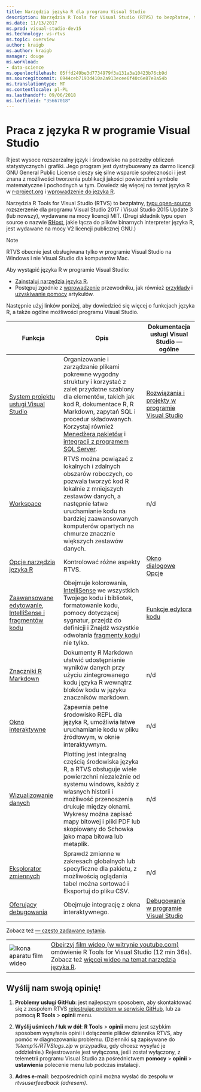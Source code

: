 ```yaml
---
title: Narzędzia języka R dla programu Visual Studio
description: Narzędzia R Tools for Visual Studio (RTVS) to bezpłatne, typu open source rozszerzenie, które udostępnia wiele funkcji języka, w tym funkcji IntelliSense, debugowania i zdalnych obszarów roboczych.
ms.date: 11/13/2017
ms.prod: visual-studio-dev15
ms.technology: vs-rtvs
ms.topic: overview
author: kraigb
ms.author: kraigb
manager: douge
ms.workload:
- data-science
ms.openlocfilehash: 05ffd249be3d7734979f3a131a3a10423b76cb9d
ms.sourcegitcommit: 6944ceb7193d410a2a913ecee6f40c6e87e8a54b
ms.translationtype: MT
ms.contentlocale: pl-PL
ms.lasthandoff: 09/06/2018
ms.locfileid: "35667018"
---
```

# <a name="work-with-r-in-visual-studio"></a>Praca z języka R w programie Visual Studio

R jest wysoce rozszerzalny język i środowisko na potrzeby obliczeń statystycznych i grafiki. Jego program jest dystrybuowany za darmo licencji GNU General Public License cieszy się silne wsparcie społeczności i jest znana z możliwości tworzenia publikacji jakości powierzchni symbole matematyczne i pochodnych w tym. Dowiedz się więcej na temat języka R w [r-project.org](https://www.r-project.org/about.html) i [wprowadzenie do języka R](https://cran.r-project.org/doc/manuals/r-release/R-intro.html).

Narzędzia R Tools for Visual Studio (RTVS) to bezpłatny, [typu open-source](https://github.com/microsoft/RTVS) rozszerzenie dla programu Visual Studio 2017 i Visual Studio 2015 Update 3 (lub nowszy), wydawane na mocy licencji MIT. (Drugi składnik typu open source o nazwie [RHost](https://github.com/microsoft/R-Host), jakie łącza do plików binarnych interpreter języka R, jest wydawane na mocy V2 licencji publicznej GNU.)

> [!Note]
> RTVS obecnie jest obsługiwana tylko w programie Visual Studio na Windows i nie Visual Studio dla komputerów Mac.

Aby wystąpić języka R w programie Visual Studio:

- [Zainstaluj narzędzia języka R](installing-r-tools-for-visual-studio.md).
- Postępuj zgodnie z [wprowadzenie](getting-started-with-r.md) przewodniku, jak również [przykłady](getting-started-samples.md) i [uzyskiwanie pomocy](getting-started-help.md) artykułów.

Następnie użyj linków poniżej, aby dowiedzieć się więcej o funkcjach języka R, a także ogólne możliwości programu Visual Studio.

| Funkcja | Opis | Dokumentacja usługi Visual Studio — ogólne |
| --- | --- | --- |
| [System projektu usługi Visual Studio](r-projects-in-visual-studio.md) | Organizowanie i zarządzanie plikami pokrewne wygodny struktury i korzystać z zalet przydatne szablony dla elementów, takich jak kod R, dokumentace R, R Markdown, zapytań SQL i procedur składowanych. Korzystaj również [Menedżera pakietów](r-package-manager-in-visual-studio.md) i [integracji z programem SQL Server](integrating-sql-server-with-r.md).  | [Rozwiązania i projekty w programie Visual Studio](../ide/solutions-and-projects-in-visual-studio.md) |
| [Workspace](r-workspaces-in-visual-studio.md) | RTVS można powiązać z lokalnych i zdalnych obszarów roboczych, co pozwala tworzyć kod R lokalnie z mniejszych zestawów danych, a następnie łatwe uruchamianie kodu na bardziej zaawansowanych komputerów opartych na chmurze znacznie większych zestawów danych. | n/d |
| [Opcje narzędzia języka R](options-for-r-tools-in-visual-studio.md) | Kontrolować różne aspekty RTVS. | [Okno dialogowe Opcje](../ide/reference/options-dialog-box-visual-studio.md) |
| [Zaawansowane edytowanie, IntelliSense i fragmentów kodu](editing-r-code-in-visual-studio.md) | Obejmuje kolorowania, [IntelliSense](r-intellisense.md) we wszystkich Twojego kodu i bibliotek, formatowanie kodu, pomocy dotyczącej sygnatur, przejdź do definicji i Znajdź wszystkie odwołania [fragmenty kodu](code-snippets-for-r.md)i nie tylko. | [Funkcje edytora kodu](../ide/writing-code-in-the-code-and-text-editor.md) |
| [Znaczniki R Markdown](rmarkdown-with-r-in-visual-studio.md) | Dokumenty R Markdown ułatwić udostępnianie wyników danych przy użyciu zintegrowanego kodu języka R wewnątrz bloków kodu w języku znaczników markdown. | n/d |
| [Okno interaktywne](interactive-repl-for-r-in-visual-studio.md) | Zapewnia pełne środowisko REPL dla języka R, umożliwia łatwe uruchamianie kodu w pliku źródłowym, w oknie interaktywnym. | n/d |
| [Wizualizowanie danych](visualizing-data-with-r-in-visual-studio.md) | Plotting jest integralną częścią środowiska języka R, a RTVS obsługuje wiele powierzchni niezależnie od systemu windows, każdy z własnych historii i możliwość przenoszenia drukuje między oknami. Wykresy można zapisać mapy bitowej i pliki PDF lub skopiowany do Schowka jako mapa bitowa lub metaplik.  | n/d |
| [Eksplorator zmiennych](variable-explorer.md) | Sprawdź zmienne w zakresach globalnych lub specyficzne dla pakietu, z możliwością oglądania tabel można sortować i Eksportuj do pliku CSV. | n/d |
| [Oferujący debugowania](debugging-r-in-visual-studio.md) | Obejmuje integrację z okna interaktywnego. | [Debugowanie w programie Visual Studio](../debugger/debugging-in-visual-studio.md) |

Zobacz też [— często zadawane pytania](faq.md).

|   |   |
|---|---|
| ![Ikona aparatu film wideo](../install/media/video-icon.png "Obejrzyj klip wideo") | [Obejrzyj film wideo (w witrynie youtube.com)](https://www.youtube.com/watch?v=dll3IS1bfWQ) omówienie R Tools for Visual Studio (12 min 36s). Zobacz też [więcej wideo na temat narzędzia języka R](https://www.youtube.com/results?search_query=R+Tools+for+visual+studio). |

## <a name="send-us-your-feedback"></a>Wyślij nam swoją opinię!

1. **Problemy usługi GitHub**: jest najlepszym sposobem, aby skontaktować się z zespołem RTVS [rejestrując problem w serwisie GitHub](https://github.com/Microsoft/RTVS/issues), lub za pomocą **R Tools** > **opinii** menu.

1. **Wyślij uśmiech / łuk w dół**: **R Tools** > **opinii** menu jest szybkim sposobem wysyłania opinii i dołączenie plików dziennika RTVS, aby pomóc w diagnozowaniu problemu. (Dzienniki są zapisywane do *%temp%/RTVSlogs.zip* w przypadku, gdy chcesz wysyłać je oddzielnie.) Rejestrowanie jest wyłączona, jeśli został wyłączony, z telemetrii programu Visual Studio za pośrednictwem **pomocy** > **opinii** > **ustawienia** polecenie menu lub podczas instalacji.

1. **Adres e-mail**: bezpośrednich opinii można wysłać do zespołu w *rtvsuserfeedback (adresem)*.
